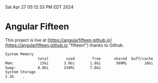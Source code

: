 Sat Apr 27 05:12:33 PM EDT 2024

# Angular Fifteen


This project is live at [https://angularfifteen.github.io](https://angularfifteen.github.io "fifteen!") thanks to Github.

```bash
System Memory
               total        used        free      shared  buff/cache   available
Mem:            15Gi       3.9Gi       1.8Gi       509Mi        10Gi        11Gi
Swap:          8.0Gi       234Mi       7.8Gi
System Storage
1.3G	.
```
